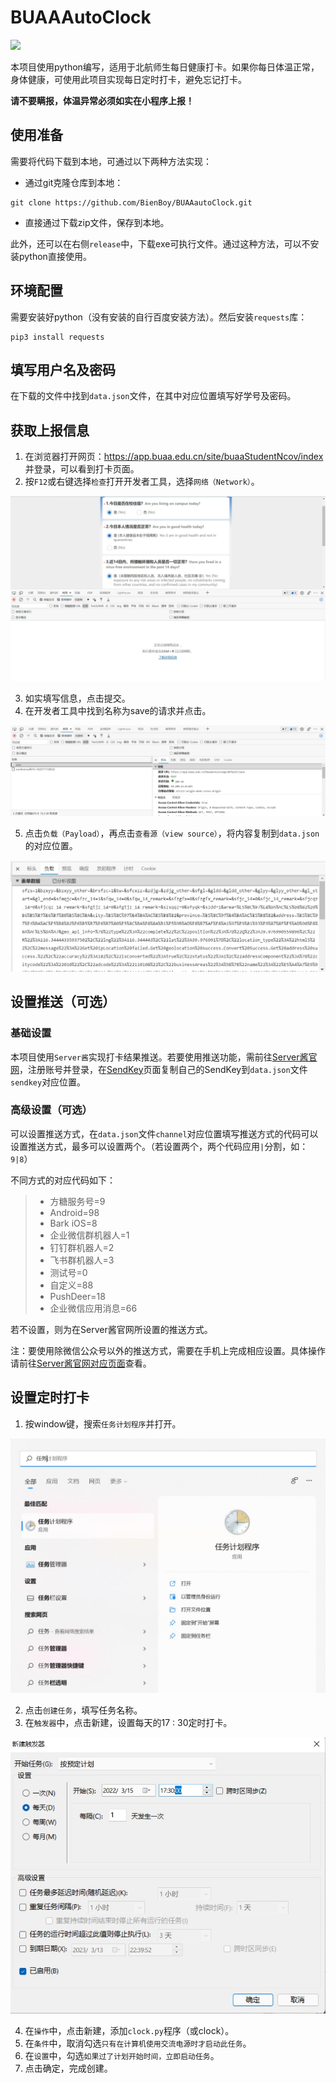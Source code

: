 # BUAAAutoClock

![](https://img.shields.io/badge/python-3.6%2B-brightgreen)

本项目使用python编写，适用于北航师生每日健康打卡。如果你每日体温正常，身体健康，可使用此项目实现每日定时打卡，避免忘记打卡。

**请不要瞒报，体温异常必须如实在小程序上报！**

## 使用准备

需要将代码下载到本地，可通过以下两种方法实现：

- 通过git克隆仓库到本地：

```
git clone https://github.com/BienBoy/BUAAautoClock.git
```

- 直接通过下载zip文件，保存到本地。

此外，还可以在右侧`release`中，下载exe可执行文件。通过这种方法，可以不安装python直接使用。

## 环境配置

需要安装好python（没有安装的自行百度安装方法）。然后安装`requests`库：

```shell script
pip3 install requests
```

## 填写用户名及密码

在下载的文件中找到`data.json`文件，在其中对应位置填写好学号及密码。

## 获取上报信息

1. 在浏览器打开网页：https://app.buaa.edu.cn/site/buaaStudentNcov/index 并登录，可以看到打卡页面。
2. 按`F12`或右键选择`检查`打开开发者工具，选择`网络（Network）`。

![Network](./pictures/network.jpg)

3. 如实填写信息，点击提交。
4. 在开发者工具中找到名称为save的请求并点击。

![save](./pictures/save.jpg)

5. 点击`负载（Payload）`，再点击`查看源（view source）`，将内容复制到`data.json`的对应位置。

![payload](./pictures/payload.jpg)

## 设置推送（可选）

### 基础设置

本项目使用`Server酱`实现打卡结果推送。若要使用推送功能，需前往[Server酱官网](https://sct.ftqq.com/)，注册账号并登录，在[SendKey](https://sct.ftqq.com/sendkey)页面复制自己的SendKey到`data.json`文件`sendkey`对应位置。

### 高级设置（可选）

可以设置推送方式，在`data.json`文件`channel`对应位置填写推送方式的代码可以设置推送方式，最多可以设置两个。（若设置两个，两个代码应用`|`分割，如：`9|8`）

不同方式的对应代码如下：
> - 方糖服务号=9
> - Android=98
> - Bark iOS=8
> - 企业微信群机器人=1
> - 钉钉群机器人=2
> - 飞书群机器人=3
> - 测试号=0
> - 自定义=88
> - PushDeer=18
> - 企业微信应用消息=66

若不设置，则为在Server酱官网所设置的推送方式。

注：要使用除微信公众号以外的推送方式，需要在手机上完成相应设置。具体操作请前往[Server酱官网对应页面](https://sct.ftqq.com/forward)查看。

## 设置定时打卡

1. 按window键，搜索`任务计划程序`并打开。

![task](./pictures/task.jpg)

2. 点击`创建任务`，填写任务名称。
3. 在`触发器`中，点击新建，设置每天的17 : 30定时打卡。

![time](./pictures/time.jpg)

4. 在`操作`中，点击新建，添加`clock.py`程序（或clock）。
5. 在`条件`中，取消勾选`只有在计算机使用交流电源时才启动此任务`。
6. 在`设置`中，勾选`如果过了计划开始时间，立即启动任务`。
7. 点击确定，完成创建。
